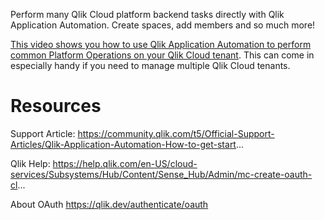 Perform many Qlik Cloud platform backend tasks directly with Qlik Application Automation. Create spaces, add members and so much more!

[This video shows you how to use Qlik Application Automation to perform common Platform Operations on your Qlik Cloud tenant](https://youtu.be/76g-Wgtt14A?t=58). This can come in especially handy if you need to manage multiple Qlik Cloud tenants. 

# Resources

Support Article: https://community.qlik.com/t5/Official-Support-Articles/Qlik-Application-Automation-How-to-get-start...

Qlik Help: https://help.qlik.com/en-US/cloud-services/Subsystems/Hub/Content/Sense_Hub/Admin/mc-create-oauth-cl...

About OAuth https://qlik.dev/authenticate/oauth

